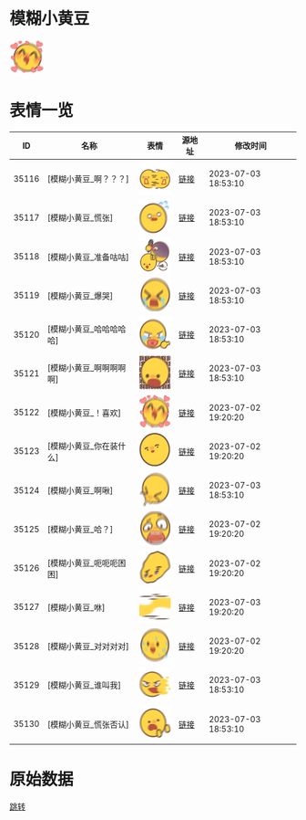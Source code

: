 # 模糊小黄豆

<img src="./cover.png" height="60" alt="cover" />

# 表情一览

|ID|名称|表情|源地址|修改时间|
|----|----|----|----|----|
|35116|[模糊小黄豆_啊？？？]|<img src="./pic/035116_%5B模糊小黄豆_啊？？？%5D.png" height="60" alt="啊？？？"/>|[链接](https://i0.hdslb.com/bfs/garb/af5169196a8d079f6e62742ee072965e84695f8c.png)|2023-07-03 18:53:10|
|35117|[模糊小黄豆_慌张]|<img src="./pic/035117_%5B模糊小黄豆_慌张%5D.png" height="60" alt="慌张"/>|[链接](https://i0.hdslb.com/bfs/garb/0ed0d70e5b914a3982844f06b187e0296bf57e6b.png)|2023-07-03 18:53:10|
|35118|[模糊小黄豆_准备咕咕]|<img src="./pic/035118_%5B模糊小黄豆_准备咕咕%5D.png" height="60" alt="准备咕咕"/>|[链接](https://i0.hdslb.com/bfs/garb/faa6731487f57859531e5e0d5a044dd03c501c3d.png)|2023-07-03 18:53:10|
|35119|[模糊小黄豆_爆哭]|<img src="./pic/035119_%5B模糊小黄豆_爆哭%5D.png" height="60" alt="爆哭"/>|[链接](https://i0.hdslb.com/bfs/garb/71f7f0c34c2bad2f834a4ba5f442b984ffbf0481.png)|2023-07-03 18:53:10|
|35120|[模糊小黄豆_哈哈哈哈哈]|<img src="./pic/035120_%5B模糊小黄豆_哈哈哈哈哈%5D.png" height="60" alt="哈哈哈哈哈"/>|[链接](https://i0.hdslb.com/bfs/garb/6b83a48c6e4978c2b7ac067a47e5131a3693f3ce.png)|2023-07-03 18:53:10|
|35121|[模糊小黄豆_啊啊啊啊啊]|<img src="./pic/035121_%5B模糊小黄豆_啊啊啊啊啊%5D.png" height="60" alt="啊啊啊啊啊"/>|[链接](https://i0.hdslb.com/bfs/garb/b9443fd3b2113f65e1bb8c842f0fbfc1a7ad06b7.png)|2023-07-03 18:53:10|
|35122|[模糊小黄豆_！喜欢]|<img src="./pic/035122_%5B模糊小黄豆_！喜欢%5D.png" height="60" alt="！喜欢"/>|[链接](https://i0.hdslb.com/bfs/garb/3a983cbae05dad192e4c4ee0561974299c8e93f2.png)|2023-07-02 19:20:20|
|35123|[模糊小黄豆_你在装什么]|<img src="./pic/035123_%5B模糊小黄豆_你在装什么%5D.png" height="60" alt="你在装什么"/>|[链接](https://i0.hdslb.com/bfs/garb/8ed7d19e6dc0cc81f98b635c52962d0cbff58904.png)|2023-07-02 19:20:20|
|35124|[模糊小黄豆_啊啾]|<img src="./pic/035124_%5B模糊小黄豆_啊啾%5D.png" height="60" alt="啊啾"/>|[链接](https://i0.hdslb.com/bfs/garb/206b315013fee11d30522d92eabd2e62b708ab50.png)|2023-07-03 18:53:10|
|35125|[模糊小黄豆_哈？]|<img src="./pic/035125_%5B模糊小黄豆_哈？%5D.png" height="60" alt="哈？"/>|[链接](https://i0.hdslb.com/bfs/garb/db4b2ac98102d7dd039e2e768ac7a83b3f7fa56d.png)|2023-07-02 19:20:20|
|35126|[模糊小黄豆_呃呃呃困困]|<img src="./pic/035126_%5B模糊小黄豆_呃呃呃困困%5D.png" height="60" alt="呃呃呃困困"/>|[链接](https://i0.hdslb.com/bfs/garb/51919808c08d37253fa51089e06faef2212c9c5a.png)|2023-07-02 19:20:20|
|35127|[模糊小黄豆_咻]|<img src="./pic/035127_%5B模糊小黄豆_咻%5D.png" height="60" alt="咻"/>|[链接](https://i0.hdslb.com/bfs/garb/daedeae0bfe771e977ade6e7ecf2843dbee535cc.png)|2023-07-03 19:20:20|
|35128|[模糊小黄豆_对对对对]|<img src="./pic/035128_%5B模糊小黄豆_对对对对%5D.png" height="60" alt="对对对对"/>|[链接](https://i0.hdslb.com/bfs/garb/39ab2c5a6556da72d214bd6ce387b32ad38b1443.png)|2023-07-02 19:20:20|
|35129|[模糊小黄豆_谁叫我]|<img src="./pic/035129_%5B模糊小黄豆_谁叫我%5D.png" height="60" alt="谁叫我"/>|[链接](https://i0.hdslb.com/bfs/garb/14c7e6a6e76c485a1bff5b996bedd77a3a88dc78.png)|2023-07-03 18:53:10|
|35130|[模糊小黄豆_慌张否认]|<img src="./pic/035130_%5B模糊小黄豆_慌张否认%5D.png" height="60" alt="慌张否认"/>|[链接](https://i0.hdslb.com/bfs/garb/0dde8182f804401a170457fae89775dca2323d4d.png)|2023-07-03 18:53:10|

# 原始数据

[跳转](./raw.json)

